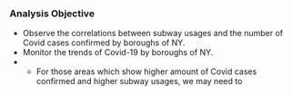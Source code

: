 ### Analysis Objective
* Observe the correlations between subway usages and the number of Covid cases confirmed by boroughs of NY.
* Monitor the trends of Covid-19 by boroughs of NY.
* * For those areas which show higher amount of Covid cases confirmed and higher subway usages, we may need to 
